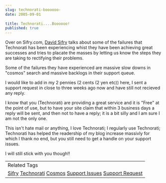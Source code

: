 ```yaml
---
slug: technorati-boooooo-
date: 2005-09-01
 
title: Technorati....Boooooo!
published: true
---
```

Over on Sifry.com, <a href="http://www.sifry.com/alerts/archives/000338.html">David Sifry</a> talks about some of the failures that Technorati has been experiencing whist they have been achieving great successes and tries to placate the masses by letting us know the steps they are taking to rectifying their problems.<p />Some of the failures they have experienced are massive slow downs in "cosmos" search and massive backlogs in their support queue.<p />I would like to add in my 2 pennies (2 cents (2 yen etc)) here, I sent a support request in close to three weeks ago now and have still not recieved any reply.<p />I know that you (Technorati) are providing a great service and it is "Free" at the point of use, but to have your site claim that within 3 business days a reply will be sent, and then not to have a reply; it is a bit silly and I am sure I am not the only one.<p />This isn't hate mail or anything, I love Technorati; I regularly use Technorati; Technorati has helped the readership of my blog increase massivly for which I thank no end, but you still need to get a handle on your support issues.<p />I will still stick with you though!!<p /><table class="TechnoratiHead TagHeader">
<tr><td>Related Tags</td></tr>
<tr class="Technorati"><td>
<a href="https://paul.kinlan.me/tags/Sifry" class="Tag" rel="tag">Sifry</a> <a href="https://paul.kinlan.me/tags/Technorati" class="Tag" rel="tag">Technorati</a> <a href="https://paul.kinlan.me/tags/Cosmos" class="Tag" rel="tag">Cosmos</a> <a href="https://paul.kinlan.me/tags/Support%20Issues" class="Tag" rel="tag">Support Issues</a> <a href="https://paul.kinlan.me/tags/Support%20Request" class="Tag" rel="tag">Support Request</a>
</td></tr>
</table><div class="blogger-post-footer"><img class="posterous_download_image" src="https://blogger.googleusercontent.com/tracker/8109338-112560471674850231?l=www.kinlan.co.uk%2Findex.html" height="1" alt="" width="1" /></div>

